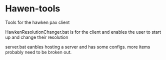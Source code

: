 # Hawen-tools
Tools for the hawken pax client

HawkenResolutionChanger.bat
is for the client and enables the user to start up and change their resolution

server.bat
eanbles hosting a server and has some configs. more items probably need to be broken out. 
